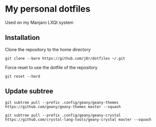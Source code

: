 # My personal dotfiles

Used on my Manjaro LXQt system

## 

## Installation

Clone the repository to the home directory

`git clone --bare https://github.com/j8r/dotfiles ~/.git`

Force reset to use the dotfile of the repository

`git reset --hard`

## Update subtree

`git subtree pull --prefix .config/geany/geany-themes https://github.com/geany/geany-themes master --squash`

`git subtree pull --prefix .config/geany/geany-crystal https://github.com/crystal-lang-tools/geany-crystal master --squash`
